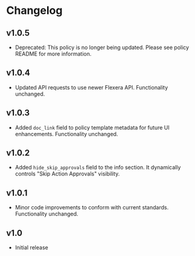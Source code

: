 # Changelog

## v1.0.5

- Deprecated: This policy is no longer being updated. Please see policy README for more information.

## v1.0.4

- Updated API requests to use newer Flexera API. Functionality unchanged.

## v1.0.3

- Added `doc_link` field to policy template metadata for future UI enhancements. Functionality unchanged.

## v1.0.2

- Added `hide_skip_approvals` field to the info section. It dynamically controls "Skip Action Approvals" visibility.

## v1.0.1

- Minor code improvements to conform with current standards. Functionality unchanged.

## v1.0

- Initial release
